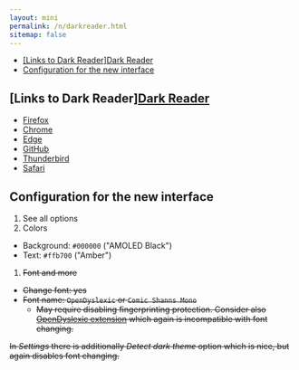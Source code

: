 ```yaml
---
layout: mini
permalink: /n/darkreader.html
sitemap: false
---
```


<!-- editorconfig-checker-disable -->
<!-- prettier-ignore-start -->

<!-- START doctoc generated TOC please keep comment here to allow auto update -->
<!-- DON'T EDIT THIS SECTION, INSTEAD RE-RUN doctoc TO UPDATE -->

- [[Links to Dark Reader]Dark Reader](#links-to-dark-readerdark-reader)
- [Configuration for the new interface](#configuration-for-the-new-interface)

<!-- END doctoc generated TOC please keep comment here to allow auto update -->

<!-- prettier-ignore-end -->
<!-- editorconfig-checker-enable -->

## [Links to Dark Reader][Dark Reader](https://github.com/darkreader/darkreader)

- [Firefox](https://addons.mozilla.org/firefox/addon/darkreader/)
- [Chrome](https://chrome.google.com/webstore/detail/dark-reader/eimadpbcbfnmbkopoojfekhnkhdbieeh/)
- [Edge](https://microsoftedge.microsoft.com/addons/detail/dark-reader/ifoakfbpdcdoeenechcleahebpibofpc/)
- [GitHub](https://github.com/darkreader/darkreader)
- [Thunderbird](https://addons.thunderbird.net/thunderbird/addon/darkreader)
- [Safari](https://darkreader.org/safari/)

## Configuration for the new interface

1. See all options
1. Colors

- Background: `#000000` ("AMOLED Black")
- Text: `#ffb700` ("Amber")

1. <del>Font and more</del>

- <del>Change font: yes</del>
- <del>Font name: `OpenDyslexic` or `Comic Shanns Mono`</del>
  - <del>May require disabling fingerprinting protection. Consider also
    [OpenDyslexic extension](https://github.com/OpenDyslexic/extension)
    which again is incompatible with font changing.</del>

<del>In _Settings_ there is additionally _Detect dark theme_ option which is nice,
but again disables font changing.<del>
